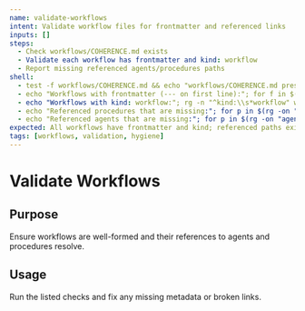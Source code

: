 ```yaml
---
name: validate-workflows
intent: Validate workflow files for frontmatter and referenced links
inputs: []
steps:
  - Check workflows/COHERENCE.md exists
  - Validate each workflow has frontmatter and kind: workflow
  - Report missing referenced agents/procedures paths
shell:
  - test -f workflows/COHERENCE.md && echo "workflows/COHERENCE.md present" || echo "Missing workflows/COHERENCE.md"
  - echo "Workflows with frontmatter (--- on first line):"; for f in $(rg --files workflows | rg '\\.md$' | rg -v '^workflows/_templates/'); do head -n1 "$f" | rg -q '^---$' && echo "  ✅ $f" || echo "  ❌ $f"; done
  - echo "Workflows with kind: workflow:"; rg -n "^kind:\\s*workflow" workflows | sed -n '1,200p'
  - echo "Referenced procedures that are missing:"; for p in $(rg -on "procedures/[a-z0-9_\-/]+\\.md" workflows | cut -d: -f3- | sort -u); do [ -f "$p" ] || echo "  $p"; done | sed -n '1,200p'
  - echo "Referenced agents that are missing:"; for p in $(rg -on "agents/[A-Za-z0-9_\-/]+\\.md" workflows | cut -d: -f3- | sort -u); do [ -f "$p" ] || echo "  $p"; done | sed -n '1,200p'
expected: All workflows have frontmatter and kind; referenced paths exist
tags: [workflows, validation, hygiene]
---
```


# Validate Workflows

## Purpose
Ensure workflows are well-formed and their references to agents and procedures resolve.

## Usage
Run the listed checks and fix any missing metadata or broken links.

